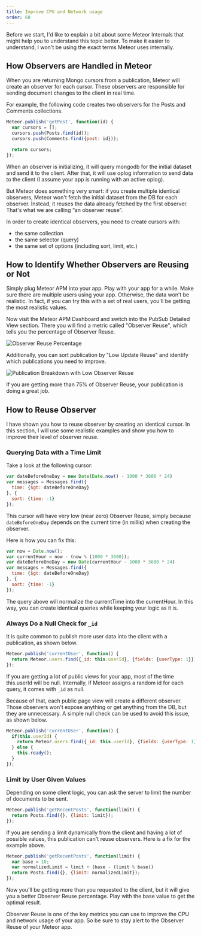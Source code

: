 ```yaml
---
title: Improve CPU and Network usage
order: 60
---
```


Before we start, I'd like to explain a bit about some Meteor Internals that might help you to understand this topic better. To make it easier to understand, I won't be using the exact terms Meteor uses internally.

## How Observers are Handled in Meteor

When you are returning Mongo cursors from a publication, Meteor will create an observer for each cursor. These observers are responsible for sending document changes to the client in real time.

For example, the following code creates two observers for the Posts and Comments collections.

```js
Meteor.publish('getPost', function(id) {
  var cursors = [];
  cursors.push(Posts.find(id));
  cursors.push(Comments.find({post: id}));

  return cursors;
});
```

When an observer is initializing, it will query mongodb for the initial dataset and send it to the client. After that, it will use oplog information to send data to the client (I assume your app is running with an active oplog).

But Meteor does something very smart: if you create multiple identical observers, Meteor won't fetch the initial dataset from the DB for each observer. Instead, it reuses the data already fetched by the first observer. That's what we are calling “an observer reuse”.

In order to create identical observers, you need to create cursors with:

- the same collection
- the same selector (query)
- the same set of options (including sort, limit, etc.)

## How to Identify Whether Observers are Reusing or Not

Simply plug Meteor APM into your app. Play with your app for a while. Make sure there are multiple users using your app. Otherwise, the data won’t be realistic. In fact, if you can try this with a set of real users, you'll be getting the most realistic values.

Now visit the Meteor APM Dashboard and switch into the PubSub Detailed View section. There you will find a metric called "Observer Reuse", which tells you the percentage of Observer Reuse.

![Observer Reuse Percentage](https://i.cloudup.com/1EJla1jrNd.png)

Additionally, you can sort publication by "Low Update Reuse" and identify which publications you need to improve.

![Publication Breakdown with Low Observer Reuse](https://i.cloudup.com/vUlCcBsBHe.png)

If you are getting more than 75% of Observer Reuse, your publication is doing a great job.

## How to Reuse Observer

I have shown you how to reuse observer by creating an identical cursor. In this section, I will use some realistic examples and show you how to improve their level of observer reuse.

### Querying Data with a Time Limit

Take a look at the following cursor:

```js
var dateBeforeOneDay = new Date(Date.now() - 1000 * 3600 * 24)
var messages = Messages.find({
  time: {$gt: dateBeforeOneDay}
}, {
  sort: {time: -1}
});
```

This cursor will have very low (near zero) Observer Reuse, simply because `dateBeforeOneDay` depends on the current time (in millis) when creating the observer.

Here is how you can fix this:

```js
var now = Date.now();
var currentHour = now - (now % (1000 * 3600));
var dateBeforeOneDay = new Date(currentHour - 1000 * 3600 * 24)
var messages = Messages.find({
  time: {$gt: dateBeforeOneDay}
}, {
  sort: {time: -1}
});
```

The query above will normalize the currentTime into the currentHour. In this way, you can create identical queries while keeping your logic as it is.

### Always Do a Null Check for `_id`

It is quite common to publish more user data into the client with a publication, as shown below.

```js
Meteor.publish('currentUser', function() {
  return Meteor.users.find({_id: this.userId}, {fields: {userType: 1}});
});
```

If you are getting a lot of public views for your app, most of the time this.userId will be null. Internally, if Meteor assigns a random id for each query, it comes with `_id` as null.

Because of that, each public page view will create a different observer. Those observers won't expose anything or get anything from the DB, but they are unnecessary. A simple null check can be used to avoid this issue, as shown below.

```js
Meteor.publish('currentUser', function() {
  if(this.userId) {
    return Meteor.users.find({_id: this.userId}, {fields: {userType: 1}});
  } else {
    this.ready();
  }
});
```

### Limit by User Given Values

Depending on some client logic, you can ask the server to limit the number of documents to be sent.

```js
Meteor.publish('getRecentPosts', function(limit) {
  return Posts.find({}, {limit: limit});
});
```

If you are sending a limit dynamically from the client and having a lot of possible values, this publication can't reuse observers. Here is a fix for the example above.

```js
Meteor.publish('getRecentPosts', function(limit) {
  var base = 10;
  var normalizedLimit = limit + (base - (limit % base))
  return Posts.find({}, {limit: normalizedLimit});
});
```

Now you'll be getting more than you requested to the client, but it will give you a better Observer Reuse percentage. Play with the base value to get the optimal result.

Observer Reuse is one of the key metrics you can use to improve the CPU and network usage of your app. So be sure to stay alert to the Observer Reuse of your Meteor app.
